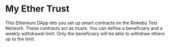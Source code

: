 # My Ether Trust
This Ethereum DApp lets you set up smart contracts on the Rinkeby Test Network. These contracts act as trusts. You can define a beneficiary and a weekly withdrawal limit. Only the beneficiary will be able to withdraw ethers up to the limit.


